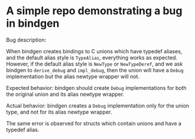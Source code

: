# A simple repo demonstrating a bug in bindgen

Bug description:

When bindgen creates bindings to C unions which have typedef aliases, and the default
alias style is `TypeAlias`, everything works as expected.  However, if the default alias style is `NewType` or `NewTypeDeref`, and we ask bindgen to `derive_debug` and `impl_debug`, then the union will have a `Debug` implementation but the alias newtype wrapper will not.

Expected behavior: bindgen should create `Debug` implementations for both the original union and its alias newtype wrapper.

Actual behavior: bindgen creates a `Debug` implementation only for the union type, and not for its alias newtype wrapper.

The same error is observed for structs which contain unions and have a typedef alias.
